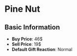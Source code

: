# Pine Nut

## Basic Information

- **Buy Price**: 46$
- **Sell Price**: 19$
- **Default Gift Reaction**: Normal